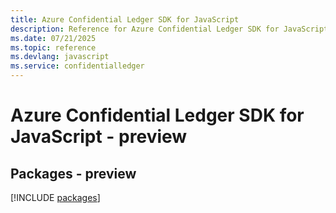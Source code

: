```yaml
---
title: Azure Confidential Ledger SDK for JavaScript
description: Reference for Azure Confidential Ledger SDK for JavaScript
ms.date: 07/21/2025
ms.topic: reference
ms.devlang: javascript
ms.service: confidentialledger
---
```

# Azure Confidential Ledger SDK for JavaScript - preview
## Packages - preview
[!INCLUDE [packages](confidential-ledger-index.md)]